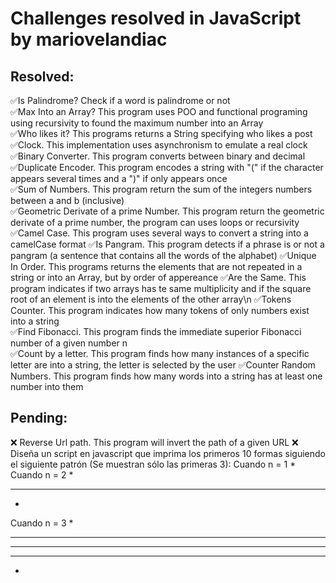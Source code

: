 # Challenges resolved in JavaScript by mariovelandiac

## Resolved:
✅Is Palindrome? Check if a word is palindrome or not\
✅Max Into an Array? This program uses POO and functional programing using recursivity to found the maximum number into an Array\
✅Who likes it? This programs returns a String specifying who likes a post\
✅Clock. This implementation uses asynchronism to emulate a real clock\
✅Binary Converter. This program converts between binary and decimal\
✅Duplicate Encoder. This program encodes a string with "(" if the character appears several times and a ")" if only appears once\
✅Sum of Numbers. This program return the sum of the integers numbers between a and b (inclusive)\
✅Geometric Derivate of a prime Number. This program return the geometric derivate of a prime number, the program can uses loops or recursivity\
✅Camel Case. This program uses several ways to convert a string into a camelCase format
✅Is Pangram. This program detects if a phrase is or not a pangram (a sentence that contains all the words of the alphabet)
✅Unique In Order. This programs returns the elements that are not repeated in a string or into an Array, but by order of appereance
✅Are the Same. This program indicates if two arrays has te same multiplicity and if the square root of an element is into the elements of the other array\n
✅Tokens Counter. This program indicates how many tokens of only numbers exist into a string\
✅Find Fibonacci. This program finds the immediate superior Fibonacci number of a given number n\
✅Count by a letter. This program finds how many instances of a specific letter are into a string, the letter is selected by the user
✅Counter Random Numbers. This program finds how many words into a string has at least one number into them



## Pending:
❌ Reverse Url path. This program will invert the path of a given URL
❌ Diseña un script en javascript que imprima los primeros 10 formas siguiendo el siguiente patrón (Se muestran sólo las primeras 3):
Cuando n = 1
*
Cuando n = 2
*
***
*
Cuando n = 3
*
***
*****
***
*
